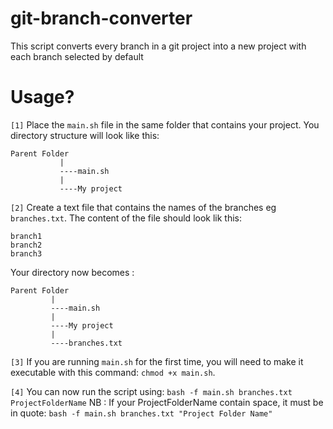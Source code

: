 # git-branch-converter
This script converts every branch in a git project into a new project with each branch selected by default

# Usage?
`[1]` Place the `main.sh` file in the same folder that contains your project. You directory structure will look like this:
 ```
 Parent Folder
            |
            ----main.sh
            |
            ----My project
```

`[2]` Create a text file that contains the names of the branches eg `branches.txt`. The content of the file should look lik this:
  ```
  branch1
  branch2
  branch3
  ```
  Your directory now becomes :
   ```
 Parent Folder
            |
            ----main.sh
            |
            ----My project
            |
            ----branches.txt
```
`[3]` If you are running `main.sh` for the first time, you will need to make it executable with this command:
`chmod +x main.sh`.

`[4]` You can now run the script using:
`bash -f main.sh branches.txt ProjectFolderName`
NB : If your ProjectFolderName contain space, it must be in quote:
`bash -f main.sh branches.txt "Project Folder Name"`

